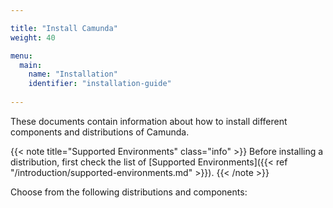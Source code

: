 ```yaml
---

title: "Install Camunda"
weight: 40

menu:
  main:
    name: "Installation"
    identifier: "installation-guide"
    
---
```


These documents contain information about how to install different components and distributions of Camunda.

{{< note title="Supported Environments" class="info" >}}
Before installing a distribution, first check the list of [Supported Environments]({{< ref "/introduction/supported-environments.md" >}}).
{{< /note >}}

Choose from the following distributions and components:


